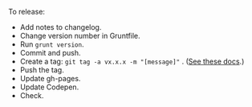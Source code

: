 To release:

- Add notes to changelog.
- Change version number in Gruntfile.
- Run `grunt version`.
- Commit and push.
- Create a tag: `git tag -a vx.x.x -m "[message]"` . ([See these docs](http://git-scm.com/book/en/Git-Basics-Tagging).)
- Push the tag.
- Update gh-pages.
- Update Codepen.
- Check.